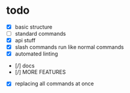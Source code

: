 # todo

- [x] basic structure
- [ ] standard commands
- [x] api stuff
- [x] slash commands run like normal commands
- [x] automated linting
- [/] docs
- [/] MORE FEATURES
- [x] replacing all commands at once
